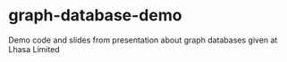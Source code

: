 # graph-database-demo
Demo code and slides from presentation about graph databases given at Lhasa Limited
